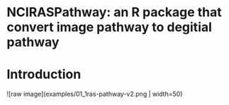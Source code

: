 # NCIRASPathway: an R package that convert image pathway to degitial pathway 
# Introduction

![raw image](examples/01_1ras-pathway-v2.png | width=50) 
